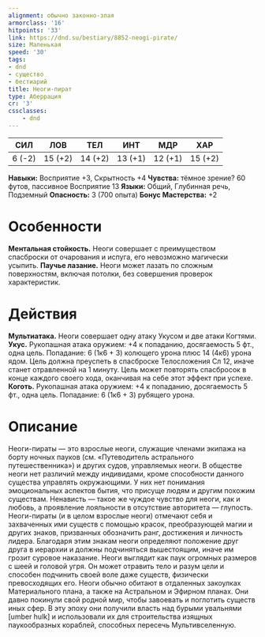 ```yaml
---
alignment: обычно законно-злая
armorclass: '16'
hitpoints: '33'
link: https://dnd.su/bestiary/8852-neogi-pirate/
size: Маленькая
speed: '30'
tags:
- dnd
- существо
- бестиарий
title: Неоги-пират
type: Аберрация
cr: '3'
cssclasses:
    - dnd
---
```



| СИЛ | ЛОВ | ТЕЛ | ИНТ | МДР | ХАР |
|---|---|---|---|---|---|
| 6 (-2) | 15 (+2) | 14 (+2) | 13 (+1) | 12 (+1) | 15 (+2) |
**Навыки:** Восприятие +3, Скрытность +4
**Чувства:** тёмное зрение? 60 футов, пассивное Восприятие 13
**Языки:** Общий, Глубинная речь, Подземный
**Опасность:** 3 (700 опыта)
**Бонус Мастерства:** +2


# Особенности
**Ментальная стойкость.** Неоги совершает с преимуществом спасброски от очарования и испуга, его невозможно магически усыпить.
**Паучье лазание.** Неоги может лазать по сложным поверхностям, включая потолки, без совершения проверок характеристик.


# Действия
**Мультиатака.** Неоги совершает одну атаку Укусом и две атаки Когтями.
**Укус.** Рукопашная атака оружием: +4 к попаданию, досягаемость 5 фт., одна цель. Попадание: 6 (1к6 + 3) колющего урона плюс 14 (4к6) урона ядом. Цель должна преуспеть в спасброске Телосложения Сл 12, иначе станет отравленной на 1 минуту. Цель может повторять спасбросок в конце каждого своего хода, оканчивая на себе этот эффект при успехе.
**Коготь.** Рукопашная атака оружием: +4 к попаданию, досягаемость 5 фт., одна цель. Попадание: 6 (1к6 + 3) рубящего урона.


# Описание
Неоги-пираты — это взрослые неоги, служащие членами экипажа на борту ночных пауков (см. «Путеводитель астрального путешественника») и других судов, управляемых неоги. В обществе неоги нет различий между индивидами, кроме способности данного существа управлять окружающими. У них нет понимания эмоциональных аспектов бытия, что присуще людям и другим похожим существам. Ненависть — такое же чуждое чувство для неоги, как и любовь, а проявление лояльности в отсутствие авторитета — глупость. Неоги-пираты (и в целом взрослые неоги) отмечают себя и захваченных ими существ с помощью красок, преобразующей магии и других знаков, призванных обозначить ранг, достижения и личность лидера. Благодаря этим знакам неоги определяют положение друг друга в иерархии и должны подчиняться вышестоящим, иначе им грозит суровое наказание.     Неоги выглядит как паук огромных размеров с шеей и головой угря. Он может отравить тело и разум цели и способен подчинить своей воле даже существ, физически превосходящих его. Неоги обычно обитают в отдаленных закоулках Материального плана, а также на Астральном и Эфирном планах. Они давно покинули свой родной мир, чтобы завоевать и поглотить существ иных сфер. В эту эпоху они получили власть над бурыми увальнями [umber hulk] и использовали их для строительства изящных паукообразных кораблей, способных пересечь Мультивселенную.
